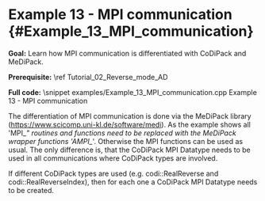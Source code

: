 Example 13 - MPI communication {#Example_13_MPI_communication}
=======

**Goal:** Learn how MPI communication is differentiated with CoDiPack and MeDiPack.

**Prerequisite:** \ref Tutorial_02_Reverse_mode_AD

**Full code:**
\snippet examples/Example_13_MPI_communication.cpp Example 13 - MPI communication

The differentiation of MPI communication is done via the MeDiPack library (https://www.scicomp.uni-kl.de/software/medi).
As the example shows all 'MPI_*" routines and functions need to be replaced with the MeDiPack wrapper functions 'AMPI_*'.
Otherwise the MPI functions can be used as usual. The only difference is, that the CoDiPack MPI Datatype needs to be
used in all communications where CoDiPack types are involved.

If different CoDiPack types are used (e.g. codi::RealReverse and codi::RealReverseIndex), then for each one a CoDiPack
MPI Datatype needs to be created.
